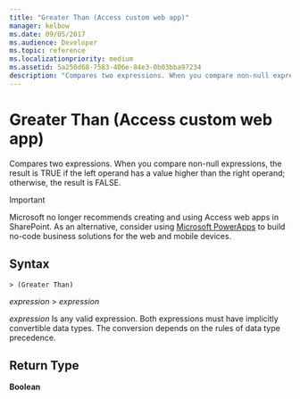 ```yaml
---
title: "Greater Than (Access custom web app)"
manager: kelbow
ms.date: 09/05/2017
ms.audience: Developer
ms.topic: reference
ms.localizationpriority: medium
ms.assetid: 5a250d68-7583-406e-84e3-0b03bba97234
description: "Compares two expressions. When you compare non-null expressions, the result is TRUE if the left operand has a value higher than the right operand; otherwise, the result is FALSE."
---
```


# Greater Than (Access custom web app)

Compares two expressions. When you compare non-null expressions, the result is TRUE if the left operand has a value higher than the right operand; otherwise, the result is FALSE.
  
> [!IMPORTANT]
> Microsoft no longer recommends creating and using Access web apps in SharePoint. As an alternative, consider using [Microsoft PowerApps](https://powerapps.microsoft.com/) to build no-code business solutions for the web and mobile devices. 
  
## Syntax

`> (Greater Than)`

*expression*  \>  *expression* 
  
*expression*  Is any valid expression. Both expressions must have implicitly convertible data types. The conversion depends on the rules of data type precedence. 
  
## Return Type

**Boolean**
  

